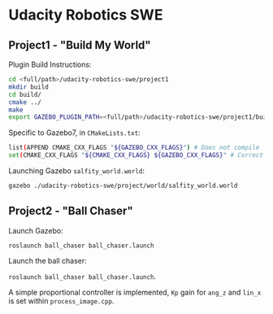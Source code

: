 # Udacity Robotics SWE 

## Project1 - "Build My World"

Plugin Build Instructions:

```sh
cd <full/path>/udacity-robotics-swe/project1
mkdir build
cd build/
cmake ../
make 
export GAZEBO_PLUGIN_PATH=<full/path>/udacity-robotics-swe/project1/build
```

Specific to Gazebo7, in `CMakeLists.txt`:

```sh
list(APPEND CMAKE_CXX_FLAGS "${GAZEBO_CXX_FLAGS}") # Does not compile
set(CMAKE_CXX_FLAGS "${CMAKE_CXX_FLAGS} ${GAZEBO_CXX_FLAGS}" # Correct
```

Launching Gazebo `salfity_world.world`:

```sh
gazebo ./udacity-robotics-swe/project/world/salfity_world.world
```

## Project2 - "Ball Chaser"

Launch Gazebo: 

```roslaunch ball_chaser ball_chaser.launch```

Launch the ball chaser: 

```roslaunch ball_chaser ball_chaser.launch```. 

A simple proportional controller is implemented, `Kp` gain for `ang_z` and `lin_x` is set within `process_image.cpp`.